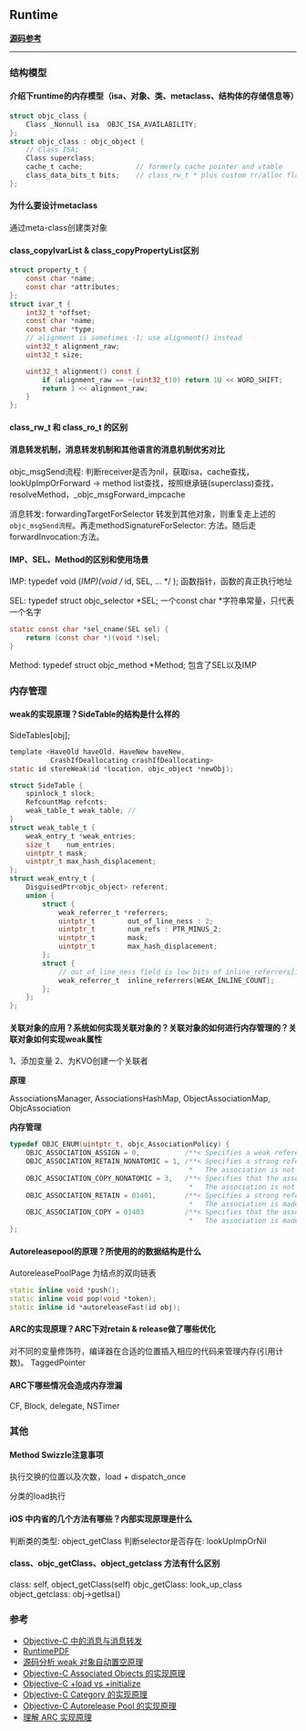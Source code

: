## Runtime

**[源码参考](https://github.com/RetVal/objc-runtime)**

---
### 结构模型
#### 介绍下runtime的内存模型（isa、对象、类、metaclass、结构体的存储信息等）
``` C
struct objc_class {
    Class _Nonnull isa  OBJC_ISA_AVAILABILITY;
};
struct objc_class : objc_object {
    // Class ISA;
    Class superclass;
    cache_t cache;             // formerly cache pointer and vtable
    class_data_bits_t bits;    // class_rw_t * plus custom rr/alloc flags
};
```

#### 为什么要设计metaclass
通过meta-class创建类对象

#### class_copyIvarList & class_copyPropertyList区别
``` C
struct property_t {
    const char *name;
    const char *attributes;
};
struct ivar_t {
    int32_t *offset;
    const char *name;
    const char *type;
    // alignment is sometimes -1; use alignment() instead
    uint32_t alignment_raw;
    uint32_t size;

    uint32_t alignment() const {
        if (alignment_raw == ~(uint32_t)0) return 1U << WORD_SHIFT;
        return 1 << alignment_raw;
    }
};
```
#### class_rw_t 和 class_ro_t 的区别

#### 消息转发机制，消息转发机制和其他语言的消息机制优劣对比
objc_msgSend流程: 判断receiver是否为nil，获取isa，cache查找，lookUpImpOrForward -> method list查找，按照继承链(superclass)查找，resolveMethod，_objc_msgForward_impcache

消息转发: forwardingTargetForSelector 转发到其他对象，则重复走上述的 `objc_msgSend流程`。再走methodSignatureForSelector: 方法。随后走forwardInvocation:方法。

#### IMP、SEL、Method的区别和使用场景
IMP: typedef void (*IMP)(void /* id, SEL, ... */ ); 函数指针，函数的真正执行地址

SEL: typedef struct objc_selector *SEL; 一个const char *字符串常量，只代表一个名字
``` C
static const char *sel_cname(SEL sel) {
    return (const char *)(void *)sel;
}
```

Method: typedef struct objc_method *Method; 包含了SEL以及IMP

### 内存管理
#### weak的实现原理？SideTable的结构是什么样的
SideTables[obj];
``` C
template <HaveOld haveOld, HaveNew haveNew,
          CrashIfDeallocating crashIfDeallocating>
static id storeWeak(id *location, objc_object *newObj);

struct SideTable {
    spinlock_t slock;
    RefcountMap refcnts;
    weak_table_t weak_table; // 
}
struct weak_table_t {
    weak_entry_t *weak_entries;
    size_t    num_entries;
    uintptr_t mask;
    uintptr_t max_hash_displacement;
};
struct weak_entry_t {
    DisguisedPtr<objc_object> referent;
    union {
        struct {
            weak_referrer_t *referrers;
            uintptr_t        out_of_line_ness : 2;
            uintptr_t        num_refs : PTR_MINUS_2;
            uintptr_t        mask;
            uintptr_t        max_hash_displacement;
        };
        struct {
            // out_of_line_ness field is low bits of inline_referrers[1]
            weak_referrer_t  inline_referrers[WEAK_INLINE_COUNT];
        };
    };
};
```

#### 关联对象的应用？系统如何实现关联对象的？关联对象的如何进行内存管理的？关联对象如何实现weak属性
1、添加变量
2、为KVO创建一个关联者

**原理**

AssociationsManager, AssociationsHashMap, ObjectAssociationMap, ObjcAssociation

**内存管理**
``` C
typedef OBJC_ENUM(uintptr_t, objc_AssociationPolicy) {
    OBJC_ASSOCIATION_ASSIGN = 0,           /**< Specifies a weak reference to the associated object. */
    OBJC_ASSOCIATION_RETAIN_NONATOMIC = 1, /**< Specifies a strong reference to the associated object. 
                                            *   The association is not made atomically. */
    OBJC_ASSOCIATION_COPY_NONATOMIC = 3,   /**< Specifies that the associated object is copied. 
                                            *   The association is not made atomically. */
    OBJC_ASSOCIATION_RETAIN = 01401,       /**< Specifies a strong reference to the associated object.
                                            *   The association is made atomically. */
    OBJC_ASSOCIATION_COPY = 01403          /**< Specifies that the associated object is copied.
                                            *   The association is made atomically. */
};
```

#### Autoreleasepool的原理？所使用的的数据结构是什么
AutoreleasePoolPage 为结点的双向链表
``` C++
static inline void *push();
static inline void pop(void *token);
static inline id *autoreleaseFast(id obj);
```


#### ARC的实现原理？ARC下对retain & release做了哪些优化
对不同的变量修饰符，编译器在合适的位置插入相应的代码来管理内存(引用计数)。
TaggedPointer
#### ARC下哪些情况会造成内存泄漏
CF, Block, delegate, NSTimer
### 其他

#### Method Swizzle注意事项
执行交换的位置以及次数，load + dispatch_once

分类的load执行

#### iOS 中内省的几个方法有哪些？内部实现原理是什么
判断类的类型: object_getClass
判断selector是否存在: lookUpImpOrNil
#### class、objc_getClass、object_getclass 方法有什么区别
class: self, object_getClass(self)
objc_getClass: look_up_class
object_getclass: obj->getIsa()

### 参考
- [Objective-C 中的消息与消息转发](https://blog.ibireme.com/2013/11/26/objective-c-messaging/)
- [RuntimePDF](https://github.com/DeveloperErenLiu/RuntimePDF)
- [源码分析 weak 对象自动置空原理](https://debugly.cn/2017/07/17-objc-weak-obj-imp.html)
- [Objective-C Associated Objects 的实现原理](https://blog.leichunfeng.com/blog/2015/06/26/objective-c-associated-objects-implementation-principle/)
- [Objective-C +load vs +initialize](http://blog.leichunfeng.com/blog/2015/05/02/objective-c-plus-load-vs-plus-initialize/)
- [Objective-C Category 的实现原理](http://blog.leichunfeng.com/blog/2015/05/18/objective-c-category-implementation-principle/)
- [Objective-C Autorelease Pool 的实现原理](http://blog.leichunfeng.com/blog/2015/05/31/objective-c-autorelease-pool-implementation-principle/)
- [理解 ARC 实现原理](https://juejin.im/post/5ce2b7386fb9a07eff005b4c)